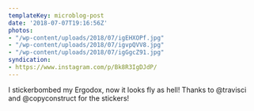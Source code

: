```yaml
---
templateKey: microblog-post
date: '2018-07-07T19:16:56Z'
photos:
- "/wp-content/uploads/2018/07/igEHXOPf.jpg"
- "/wp-content/uploads/2018/07/igvpQVV8.jpg"
- "/wp-content/uploads/2018/07/igGgcZ91.jpg"
syndication:
- https://www.instagram.com/p/Bk8R3IgDJdP/
---
```


I stickerbombed my Ergodox, now it looks fly as hell! Thanks to @travisci and @copyconstruct for the stickers!

